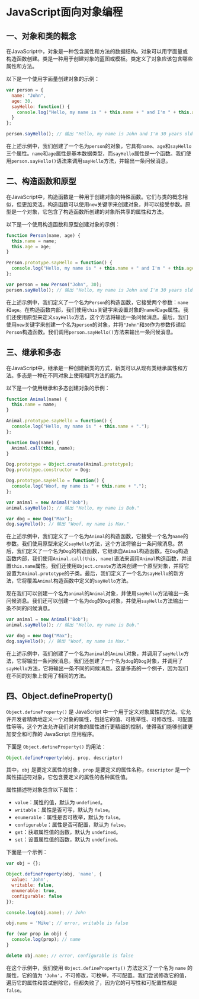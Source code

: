 # JavaScript面向对象编程

## 一、对象和类的概念

在JavaScript中，对象是一种包含属性和方法的数据结构。对象可以用字面量或构造函数创建。类是一种用于创建对象的蓝图或模板。类定义了对象应该包含哪些属性和方法。

以下是一个使用字面量创建对象的示例：

```javascript
var person = {
  name: "John",
  age: 30,
  sayHello: function() {
    console.log("Hello, my name is " + this.name + " and I'm " + this.age + " years old.");
  }
};

person.sayHello(); // 输出 "Hello, my name is John and I'm 30 years old."
```

在上述示例中，我们创建了一个名为`person`的对象，它具有`name`、`age`和`sayHello`三个属性。`name`和`age`属性是基本数据类型，而`sayHello`属性是一个函数。我们使用`person.sayHello()`语法来调用`sayHello`方法，并输出一条问候消息。

## 二、构造函数和原型

在JavaScript中，构造函数是一种用于创建对象的特殊函数。它们与类的概念相似，但更加灵活。构造函数可以使用`new`关键字来创建对象，并可以接受参数。原型是一个对象，它包含了构造函数所创建的对象所共享的属性和方法。

以下是一个使用构造函数和原型创建对象的示例：

```javascript
function Person(name, age) {
  this.name = name;
  this.age = age;
}

Person.prototype.sayHello = function() {
  console.log("Hello, my name is " + this.name + " and I'm " + this.age + " years old.");
};

var person = new Person("John", 30);
person.sayHello(); // 输出 "Hello, my name is John and I'm 30 years old."
```

在上述示例中，我们定义了一个名为`Person`的构造函数，它接受两个参数：`name`和`age`。在构造函数内部，我们使用`this`关键字来设置对象的`name`和`age`属性。我们还使用原型来定义`sayHello`方法，这个方法将输出一条问候消息。最后，我们使用`new`关键字来创建一个名为`person`的对象，并将`"John"`和`30`作为参数传递给`Person`构造函数。我们调用`person.sayHello()`方法来输出一条问候消息。

## 三、继承和多态

在JavaScript中，继承是一种创建新类的方式，新类可以从现有类继承属性和方法。多态是一种在不同对象上使用相同方法的能力。

以下是一个使用继承和多态创建对象的示例：

```javascript
function Animal(name) {
  this.name = name;
}

Animal.prototype.sayHello = function() {
  console.log("Hello, my name is " + this.name + ".");
};

function Dog(name) {
  Animal.call(this, name);
}

Dog.prototype = Object.create(Animal.prototype);
Dog.prototype.constructor = Dog;

Dog.prototype.sayHello = function() {
  console.log("Woof, my name is " + this.name + ".");
};

var animal = new Animal("Bob");
animal.sayHello(); // 输出 "Hello, my name is Bob."

var dog = new Dog("Max");
dog.sayHello(); // 输出 "Woof, my name is Max."
```

在上述示例中，我们定义了一个名为`Animal`的构造函数，它接受一个名为`name`的参数。我们使用原型来定义`sayHello`方法，这个方法将输出一条问候消息。然后，我们定义了一个名为`Dog`的构造函数，它继承自`Animal`构造函数。在`Dog`构造函数内部，我们使用`Animal.call(this, name)`语法来调用`Animal`构造函数，并设置`this.name`属性。我们还使用`Object.create`方法来创建一个原型对象，并将它设置为`Animal.prototype`的子类。最后，我们定义了一个名为`sayHello`的新方法，它将覆盖`Animal`构造函数中定义的`sayHello`方法。

现在我们可以创建一个名为`animal`的`Animal`对象，并使用`sayHello`方法输出一条问候消息。我们还可以创建一个名为`dog`的`Dog`对象，并使用`sayHello`方法输出一条不同的问候消息。

```javascript
var animal = new Animal("Bob");
animal.sayHello(); // 输出 "Hello, my name is Bob."

var dog = new Dog("Max");
dog.sayHello(); // 输出 "Woof, my name is Max."
```

在上述示例中，我们创建了一个名为`animal`的`Animal`对象，并调用了`sayHello`方法，它将输出一条问候消息。我们还创建了一个名为`dog`的`Dog`对象，并调用了`sayHello`方法，它将输出一条不同的问候消息。这是多态的一个例子，因为我们在不同的对象上使用了相同的方法。

## 四、Object.defineProperty()

`Object.defineProperty()` 是 JavaScript 中一个用于定义对象属性的方法。它允许开发者精确地定义一个对象的属性，包括它的值、可枚举性、可修改性、可配置性等等。这个方法允许我们对对象的属性进行更精细的控制，使得我们能够创建更加安全和可靠的 JavaScript 应用程序。

下面是 `Object.defineProperty()` 的用法：

```javascript
Object.defineProperty(obj, prop, descriptor)
```

其中，`obj` 是要定义属性的对象，`prop` 是要定义的属性名称，`descriptor` 是一个属性描述符对象，它包含要定义的属性的各种属性值。

属性描述符对象包含以下属性：

- `value`：属性的值，默认为 `undefined`。
- `writable`：属性是否可写，默认为 `false`。
- `enumerable`：属性是否可枚举，默认为 `false`。
- `configurable`：属性是否可配置，默认为 `false`。
- `get`：获取属性值的函数，默认为 `undefined`。
- `set`：设置属性值的函数，默认为 `undefined`。

下面是一个示例：

```javascript
var obj = {};

Object.defineProperty(obj, 'name', {
  value: 'John',
  writable: false,
  enumerable: true,
  configurable: false
});

console.log(obj.name); // John

obj.name = 'Mike'; // error, writable is false

for (var prop in obj) {
  console.log(prop); // name
}

delete obj.name; // error, configurable is false
```

在这个示例中，我们使用 `Object.defineProperty()` 方法定义了一个名为 `name` 的属性，它的值为 `'John'`，不可修改，可枚举，不可配置。我们尝试修改它的值，遍历它的属性和尝试删除它，但都失败了，因为它的可写性和可配置性都是 `false`。